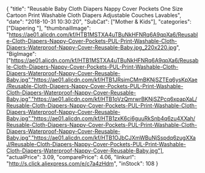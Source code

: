 {
	"title": "Reusable Baby Cloth Diapers Nappy Cover Pockets One Size Cartoon Print Washable Cloth Diapers Adjustable Couches Lavables",
	"date": "2018-10-31 10:30:20",
	"SubCat": ["Mother & Kids"],
	"categories": ["Diapering "],
	"thumbnailImage": "https://ae01.alicdn.com/kf/HTB1MSTXA4uTBuNkHFNRq6A9qpXa6/Reusable-Cloth-Diapers-Nappy-Cover-Pockets-PUL-Print-Washable-Cloth-Diapers-Waterproof-Nappy-Cover-Reusable-Baby.jpg_220x220.jpg",
	"BigImage": ["https://ae01.alicdn.com/kf/HTB1MSTXA4uTBuNkHFNRq6A9qpXa6/Reusable-Cloth-Diapers-Nappy-Cover-Pockets-PUL-Print-Washable-Cloth-Diapers-Waterproof-Nappy-Cover-Reusable-Baby.jpg","https://ae01.alicdn.com/kf/HTB1JRsimCMmBKNjSZTEq6ysKpXae/Reusable-Cloth-Diapers-Nappy-Cover-Pockets-PUL-Print-Washable-Cloth-Diapers-Waterproof-Nappy-Cover-Reusable-Baby.jpg","https://ae01.alicdn.com/kf/HTB1oVzQmrwrBKNjSZPcq6xpapXaL/Reusable-Cloth-Diapers-Nappy-Cover-Pockets-PUL-Print-Washable-Cloth-Diapers-Waterproof-Nappy-Cover-Reusable-Baby.jpg","https://ae01.alicdn.com/kf/HTB1zxK6ci6guuRkSnb4q6zu4XXah/Reusable-Cloth-Diapers-Nappy-Cover-Pockets-PUL-Print-Washable-Cloth-Diapers-Waterproof-Nappy-Cover-Reusable-Baby.jpg","https://ae01.alicdn.com/kf/HTB1OJbCJXmWBuNjSspdq6zugXXaJ/Reusable-Cloth-Diapers-Nappy-Cover-Pockets-PUL-Print-Washable-Cloth-Diapers-Waterproof-Nappy-Cover-Reusable-Baby.jpg"],
	"actualPrice": 3.09,
	"comparePrice": 4.06,
	"linkurl": "http://s.click.aliexpress.com/e/c7a4zHdm",
	"inStock": 108
}
